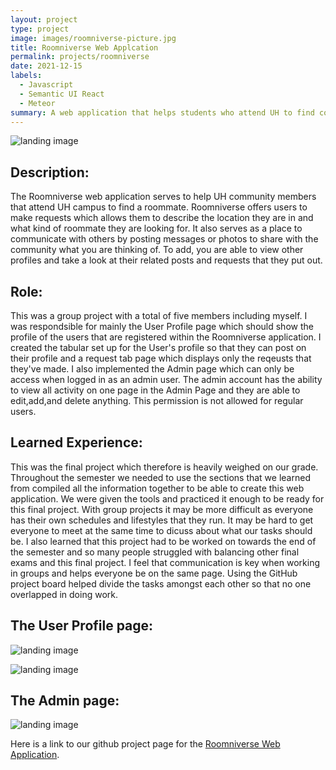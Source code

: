 ```yaml
---
layout: project
type: project
image: images/roomniverse-picture.jpg
title: Roomniverse Web Applcation
permalink: projects/roomniverse
date: 2021-12-15
labels:
  - Javascript
  - Semantic UI React
  - Meteor
summary: A web application that helps students who attend UH to find compatible roommates. 
---
```


![landing image](https://tbui00.github.io/images/roomniverse-landing-page.jpg)

## Description:
The Roomniverse web application serves to help UH community members that attend UH campus to find a roommate. Roomniverse offers users to make requests
which allows them to describe the location they are in and what kind of roommate they are looking for. It also serves as a place to communicate with
others by posting messages or photos to share with the community what you are thinking of. To add, you are able to view other profiles and take a look 
at their related posts and requests that they put out. 

## Role:
This was a group project with a total of five members including myself. I was respondsible for mainly the User Profile page which should show the profile
of the users that are registered within the Roomniverse application. I created the tabular set up for the User's profile so that they can post on their
profile and a request tab page which displays only the reqeusts that they've made. I also implemented the Admin page which can only be access when logged in
as an admin user. The admin account has the ability to view all activity on one page in the Admin Page and they are able to edit,add,and delete anything. 
This permission is not allowed for regular users. 

## Learned Experience:
This was the final project which therefore is heavily weighed on our grade. Throughout the semester we needed to use the sections that we learned from 
compiled all the information together to be able to create this web application. We were given the tools and practiced it enough to be ready for this 
final project. With group projects it may be more difficult as everyone has their own schedules and lifestyles that they run. It may be hard to get
everyone to meet at the same time to dicuss about what our tasks should be. I also learned that this project had to be worked on towards the end of the 
semester and so many people struggled with balancing other final exams and this final project. I feel that communication is key when working in groups
and helps everyone be on the same page. Using the GitHub project board helped divide the tasks amongst each other so that no one overlapped in doing
work. 

## The User Profile page:
![landing image](https://tbui00.github.io/images/roomniverse-user-profile-page.jpg)

![landing image](https://tbui00.github.io/images/roomniverse-user-profile-page-2.jpg)


## The Admin page:
![landing image](https://tbui00.github.io/images/roomniverse-admin-page.jpg)


Here is a link to our github project page for the [Roomniverse Web Application](https://roomniverse.github.io/).

&nbsp;
&nbsp;
